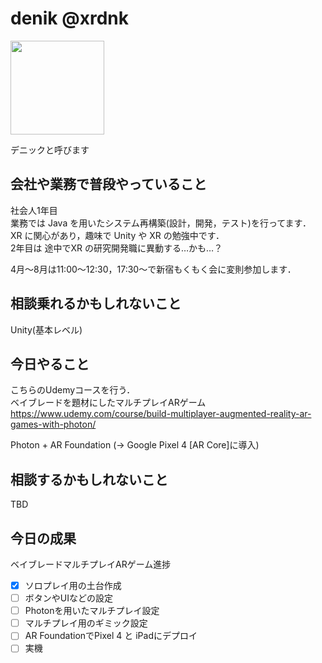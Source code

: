 # denik @xrdnk

<img src="https://i.imgur.com/bHdEeHe.jpg" width="150">

デニックと呼びます

## 会社や業務で普段やっていること

社会人1年目</br>
業務では Java を用いたシステム再構築(設計，開発，テスト)を行ってます．</br>
XR に関心があり，趣味で Unity や XR の勉強中です．</br>
2年目は 途中でXR の研究開発職に異動する…かも…？</br>

4月～8月は11:00～12:30，17:30～で新宿もくもく会に変則参加します．<br>

## 相談乗れるかもしれないこと

Unity(基本レベル)</br>

## 今日やること

こちらのUdemyコースを行う．</br>
ベイブレードを題材にしたマルチプレイARゲーム</br>
https://www.udemy.com/course/build-multiplayer-augmented-reality-ar-games-with-photon/

Photon + AR Foundation (→ Google Pixel 4 [AR Core]に導入)

## 相談するかもしれないこと

TBD</br>

## 今日の成果

ベイブレードマルチプレイARゲーム進捗</br>

- [x] ソロプレイ用の土台作成
- [ ] ボタンやUIなどの設定
- [ ] Photonを用いたマルチプレイ設定
- [ ] マルチプレイ用のギミック設定
- [ ] AR FoundationでPixel 4 と iPadにデプロイ
- [ ] 実機
